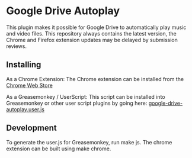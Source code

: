 # Google Drive Autoplay
This plugin makes it possible for Google Drive to automatically play music and video files. 
This repository always contains the latest version, the Chrome and Firefox extension updates may be delayed by submission reviews.

## Installing
As a Chrome Extension:
The Chrome extension can be installed from the [Chrome Web Store](https://chrome.google.com/webstore)

As a Greasemonkey / UserScript:
This script can be installed into Greasemonkey or other user script plugins by going here: [google-drive-autoplay.user.js](https://gist.github.com/Oracle16/1f3c3ed613b76adef497b844a96408a1/raw/6a3319f0ba94e42deb047c7bb07b54672992a9c1/google-drive-autoplay.user.js)

## Development
To generate the user.js for Greasemonkey, run make js.
The chrome extension can be built using make chrome.
